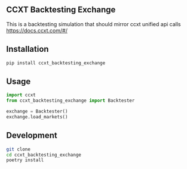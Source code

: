 ## CCXT Backtesting Exchange
This is a backtesting simulation that should mirror ccxt unified api calls https://docs.ccxt.com/#/

## Installation
```bash
pip install ccxt_backtesting_exchange
```

## Usage
```python
import ccxt
from ccxt_backtesting_exchange import Backtester

exchange = Backtester()
exchange.load_markets()
```

## Development
```bash
git clone
cd ccxt_backtesting_exchange
poetry install
```